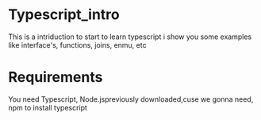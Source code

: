 # Typescript_intro
This is a intriduction to start to learn typescript
i show you some examples like interface's, functions, joins, enmu, etc

# Requirements
You need Typescript, Node.jspreviously downloaded,cuse we gonna need, npm to install typescript
